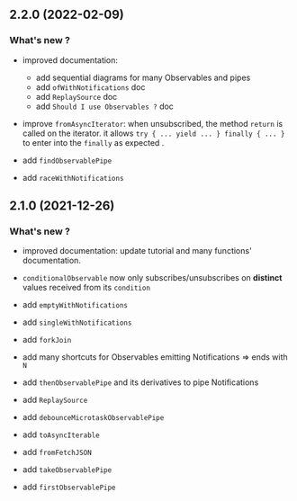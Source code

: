 
## 2.2.0 (2022-02-09)

### What's new ?

- improved documentation:
  - add sequential diagrams for many Observables and pipes
  - add `ofWithNotifications` doc
  - add `ReplaySource` doc
  - add `Should I use Observables ?` doc


- improve `fromAsyncIterator`: when unsubscribed, the method `return` is called on the iterator.
it allows `try { ... yield ... } finally { ... }` to enter into the `finally` as expected .

- add `findObservablePipe`

- add `raceWithNotifications`


## 2.1.0 (2021-12-26)

### What's new ?

- improved documentation: update tutorial and many functions' documentation.

- `conditionalObservable` now only subscribes/unsubscribes on **distinct** values received from its `condition`

- add `emptyWithNotifications`

- add `singleWithNotifications`

- add `forkJoin`

- add many shortcuts for Observables emitting Notifications => ends with `N`

- add `thenObservablePipe` and its derivatives to pipe Notifications

- add `ReplaySource`

- add `debounceMicrotaskObservablePipe`

- add `toAsyncIterable`

- add `fromFetchJSON`

- add `takeObservablePipe`

- add `firstObservablePipe`


